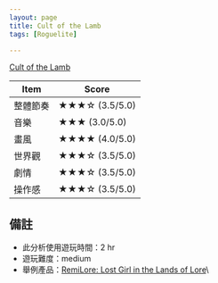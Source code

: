 ```yaml
---
layout: page
title: Cult of the Lamb
tags: [Roguelite]

---
```


[Cult of the Lamb](https://www.gog.com/en/game/cult_of_the_lamb)

|Item|Score|
|-|-|
整體節奏 | ★★★☆  (3.5/5.0)
音樂  | ★★★  (3.0/5.0)
畫風 | ★★★★  (4.0/5.0)
世界觀 | ★★★☆  (3.5/5.0)
劇情 | ★★★☆  (3.5/5.0)
操作感 | ★★★☆  (3.5/5.0)


## 備註
* 此分析使用遊玩時間：2 hr
* 遊玩難度：medium
* 舉例產品：[RemiLore: Lost Girl in the Lands of Lore](https://store.steampowered.com/app/995240/RemiLore_Lost_Girl_in_the_Lands_of_Lore/)\
